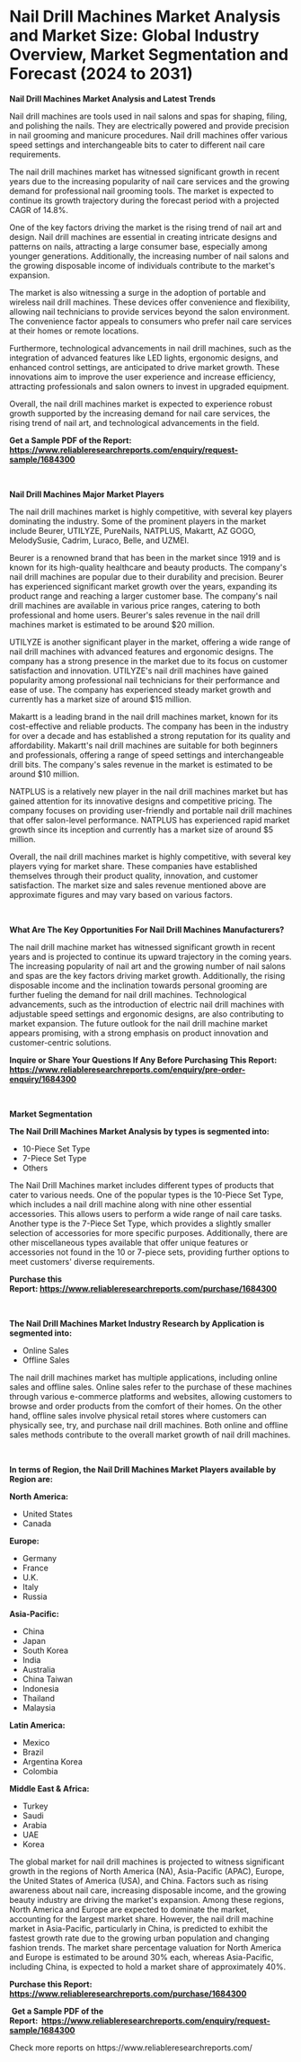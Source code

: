 <p><h1>Nail Drill Machines Market Analysis and Market Size: Global Industry Overview, Market Segmentation and Forecast (2024 to 2031)</h1></p><p><strong>Nail Drill Machines Market Analysis and Latest Trends</strong></p>
<p><p>Nail drill machines are tools used in nail salons and spas for shaping, filing, and polishing the nails. They are electrically powered and provide precision in nail grooming and manicure procedures. Nail drill machines offer various speed settings and interchangeable bits to cater to different nail care requirements.</p><p>The nail drill machines market has witnessed significant growth in recent years due to the increasing popularity of nail care services and the growing demand for professional nail grooming tools. The market is expected to continue its growth trajectory during the forecast period with a projected CAGR of 14.8%.</p><p>One of the key factors driving the market is the rising trend of nail art and design. Nail drill machines are essential in creating intricate designs and patterns on nails, attracting a large consumer base, especially among younger generations. Additionally, the increasing number of nail salons and the growing disposable income of individuals contribute to the market's expansion.</p><p>The market is also witnessing a surge in the adoption of portable and wireless nail drill machines. These devices offer convenience and flexibility, allowing nail technicians to provide services beyond the salon environment. The convenience factor appeals to consumers who prefer nail care services at their homes or remote locations.</p><p>Furthermore, technological advancements in nail drill machines, such as the integration of advanced features like LED lights, ergonomic designs, and enhanced control settings, are anticipated to drive market growth. These innovations aim to improve the user experience and increase efficiency, attracting professionals and salon owners to invest in upgraded equipment.</p><p>Overall, the nail drill machines market is expected to experience robust growth supported by the increasing demand for nail care services, the rising trend of nail art, and technological advancements in the field.</p></p>
<p><strong>Get a Sample PDF of the Report:&nbsp; <a href="https://www.reliableresearchreports.com/enquiry/request-sample/1684300">https://www.reliableresearchreports.com/enquiry/request-sample/1684300</a></strong></p>
<p>&nbsp;</p>
<p><strong>Nail Drill Machines Major Market Players</strong></p>
<p><p>The nail drill machines market is highly competitive, with several key players dominating the industry. Some of the prominent players in the market include Beurer, UTILYZE, PureNails, NATPLUS, Makartt, AZ GOGO, MelodySusie, Cadrim, Luraco, Belle, and UZMEI.</p><p>Beurer is a renowned brand that has been in the market since 1919 and is known for its high-quality healthcare and beauty products. The company's nail drill machines are popular due to their durability and precision. Beurer has experienced significant market growth over the years, expanding its product range and reaching a larger customer base. The company's nail drill machines are available in various price ranges, catering to both professional and home users. Beurer's sales revenue in the nail drill machines market is estimated to be around $20 million.</p><p>UTILYZE is another significant player in the market, offering a wide range of nail drill machines with advanced features and ergonomic designs. The company has a strong presence in the market due to its focus on customer satisfaction and innovation. UTILYZE's nail drill machines have gained popularity among professional nail technicians for their performance and ease of use. The company has experienced steady market growth and currently has a market size of around $15 million.</p><p>Makartt is a leading brand in the nail drill machines market, known for its cost-effective and reliable products. The company has been in the industry for over a decade and has established a strong reputation for its quality and affordability. Makartt's nail drill machines are suitable for both beginners and professionals, offering a range of speed settings and interchangeable drill bits. The company's sales revenue in the market is estimated to be around $10 million.</p><p>NATPLUS is a relatively new player in the nail drill machines market but has gained attention for its innovative designs and competitive pricing. The company focuses on providing user-friendly and portable nail drill machines that offer salon-level performance. NATPLUS has experienced rapid market growth since its inception and currently has a market size of around $5 million.</p><p>Overall, the nail drill machines market is highly competitive, with several key players vying for market share. These companies have established themselves through their product quality, innovation, and customer satisfaction. The market size and sales revenue mentioned above are approximate figures and may vary based on various factors.</p></p>
<p>&nbsp;</p>
<p><strong>What Are The Key Opportunities For Nail Drill Machines Manufacturers?</strong></p>
<p><p>The nail drill machine market has witnessed significant growth in recent years and is projected to continue its upward trajectory in the coming years. The increasing popularity of nail art and the growing number of nail salons and spas are the key factors driving market growth. Additionally, the rising disposable income and the inclination towards personal grooming are further fueling the demand for nail drill machines. Technological advancements, such as the introduction of electric nail drill machines with adjustable speed settings and ergonomic designs, are also contributing to market expansion. The future outlook for the nail drill machine market appears promising, with a strong emphasis on product innovation and customer-centric solutions.</p></p>
<p><strong>Inquire or Share Your Questions If Any Before Purchasing This Report: <a href="https://www.reliableresearchreports.com/enquiry/pre-order-enquiry/1684300">https://www.reliableresearchreports.com/enquiry/pre-order-enquiry/1684300</a></strong></p>
<p>&nbsp;</p>
<p><strong>Market Segmentation</strong></p>
<p><strong>The Nail Drill Machines Market Analysis by types is segmented into:</strong></p>
<p><ul><li>10-Piece Set Type</li><li>7-Piece Set Type</li><li>Others</li></ul></p>
<p><p>The Nail Drill Machines market includes different types of products that cater to various needs. One of the popular types is the 10-Piece Set Type, which includes a nail drill machine along with nine other essential accessories. This allows users to perform a wide range of nail care tasks. Another type is the 7-Piece Set Type, which provides a slightly smaller selection of accessories for more specific purposes. Additionally, there are other miscellaneous types available that offer unique features or accessories not found in the 10 or 7-piece sets, providing further options to meet customers' diverse requirements.</p></p>
<p><strong>Purchase this Report:&nbsp;<a href="https://www.reliableresearchreports.com/purchase/1684300">https://www.reliableresearchreports.com/purchase/1684300</a></strong></p>
<p>&nbsp;</p>
<p><strong>The Nail Drill Machines Market Industry Research by Application is segmented into:</strong></p>
<p><ul><li>Online Sales</li><li>Offline Sales</li></ul></p>
<p><p>The nail drill machines market has multiple applications, including online sales and offline sales. Online sales refer to the purchase of these machines through various e-commerce platforms and websites, allowing customers to browse and order products from the comfort of their homes. On the other hand, offline sales involve physical retail stores where customers can physically see, try, and purchase nail drill machines. Both online and offline sales methods contribute to the overall market growth of nail drill machines.</p></p>
<p>&nbsp;</p>
<p><strong>In terms of Region, the Nail Drill Machines Market Players available by Region are:</strong></p>
<p>
    <p> <strong> North America: </strong>
        <ul>
            <li>United States</li>
            <li>Canada</li>
        </ul>
        </p> 
    <p> <strong> Europe: </strong>
        <ul>
            <li>Germany</li>
            <li>France</li>
            <li>U.K.</li>
            <li>Italy</li>
            <li>Russia</li>
        </ul>
        </p> 
    <p> <strong> Asia-Pacific: </strong>
        <ul>
            <li>China</li>
            <li>Japan</li>
            <li>South Korea</li>
            <li>India</li>
            <li>Australia</li>
            <li>China Taiwan</li>
            <li>Indonesia</li>
            <li>Thailand</li>
            <li>Malaysia</li>
        </ul>
        </p> 
    <p> <strong> Latin America: </strong>
        <ul>
            <li>Mexico</li>
            <li>Brazil</li>
            <li>Argentina Korea</li>
            <li>Colombia</li>
        </ul>
        </p> 
    <p> <strong> Middle East & Africa: </strong>
        <ul>
            <li>Turkey</li>
            <li>Saudi</li>
            <li>Arabia</li>
            <li>UAE</li>
            <li>Korea</li>
        </ul>
    </p>
    </p>
<p><p>The global market for nail drill machines is projected to witness significant growth in the regions of North America (NA), Asia-Pacific (APAC), Europe, the United States of America (USA), and China. Factors such as rising awareness about nail care, increasing disposable income, and the growing beauty industry are driving the market's expansion. Among these regions, North America and Europe are expected to dominate the market, accounting for the largest market share. However, the nail drill machine market in Asia-Pacific, particularly in China, is predicted to exhibit the fastest growth rate due to the growing urban population and changing fashion trends. The market share percentage valuation for North America and Europe is estimated to be around 30% each, whereas Asia-Pacific, including China, is expected to hold a market share of approximately 40%.</p></p>
<p><strong>Purchase this Report: <a href="https://www.reliableresearchreports.com/purchase/1684300">https://www.reliableresearchreports.com/purchase/1684300</a></strong></p>
<p>&nbsp;<strong>Get a Sample PDF of the Report:&nbsp;&nbsp;<a href="https://www.reliableresearchreports.com/enquiry/request-sample/1684300">https://www.reliableresearchreports.com/enquiry/request-sample/1684300</a></strong></p>
<p><strong></strong></p>
<p>Check more reports on https://www.reliableresearchreports.com/</p>
